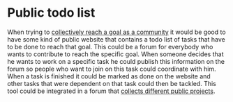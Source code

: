 # Public todo list

When trying to [collectively reach a goal as a community](commons-based-peer-production.md) it would be good to have some kind of public website that contains a todo list of tasks that have to be done to reach that goal. This could be a forum for everybody who wants to contribute to reach the specific goal. When someone decides that he wants to work on a specific task he could publish this information on the forum so people who want to join on this task could coordinate with him. When a task is finished it could be marked as done on the website and other tasks that were dependent on that task could then be tackled. This tool could be integrated in a forum that [collects different public projects](public-project-collection).
